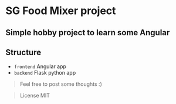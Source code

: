# SG Food Mixer project

## Simple hobby project to learn some Angular

## Structure

* `frontend` Angular app
* `backend` Flask python app
 
> Feel free to post some thoughts :)

> License MIT
